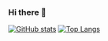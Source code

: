 ### Hi there 👋
[![GitHub stats](https://github-readme-stats.vercel.app/api?username=irania9O)](https://github.com/anuraghazra/github-readme-stats)
[![Top Langs](https://github-readme-stats.vercel.app/api/top-langs/?username=irania9O)](https://github.com/anuraghazra/github-readme-stats)
<!--
**irania9O/irania9O** is a ✨ _special_ ✨ repository because its `README.md` (this file) appears on your GitHub profile.

Here are some ideas to get you started:

- 🔭 I’m currently working on ...
- 🌱 I’m currently learning ...
- 👯 I’m looking to collaborate on ...
- 🤔 I’m looking for help with ...
- 💬 Ask me about ...
- 📫 How to reach me: ...
- 😄 Pronouns: ...
- ⚡ Fun fact: ...
-->
